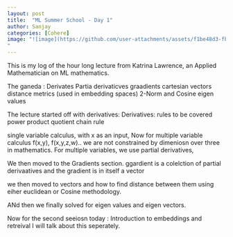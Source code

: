```yaml
---
layout: post
title:  "ML Summer School - Day 1"
author: Sanjay
categories: [Cohere]
image: "![image](https://github.com/user-attachments/assets/f1be48d3-fbe1-4a35-ae9e-611b3492afb6)
"
---
```

This is my log of the hour long lecture from Katrina Lawrence, an Applied Mathematician on ML mathematics.

The ganeda :
Derivates
Partia derivaticves
graadients
cartesian vectors
distance metrics (used in embedding spaces) 2-Norm and Cosine
eigen values

The lecture started off with derivatives:
Derivatives:
rules to be covered
power 
product 
quotient
chain rule


single variable calculus, with x as an input, Now for multiple variable calculus f(x,y), f(x,y,z,w).. we are not constrained by dimeniosn over three in mathematics.
For multiple variables, we use partial derivatives,

We then moved to the Gradients section.
ggardient is a colelction of partial derivaatives and the gradient is in itself a vector

we then moved to vectors
and how to find distance between them using eiher euclidean or Cosine methodology.

ANd then we finally solved for eigen values and eigen vectors.


Now for the second seeiosn today : Introduction to embeddings and retreival I will talk about this seperately.
